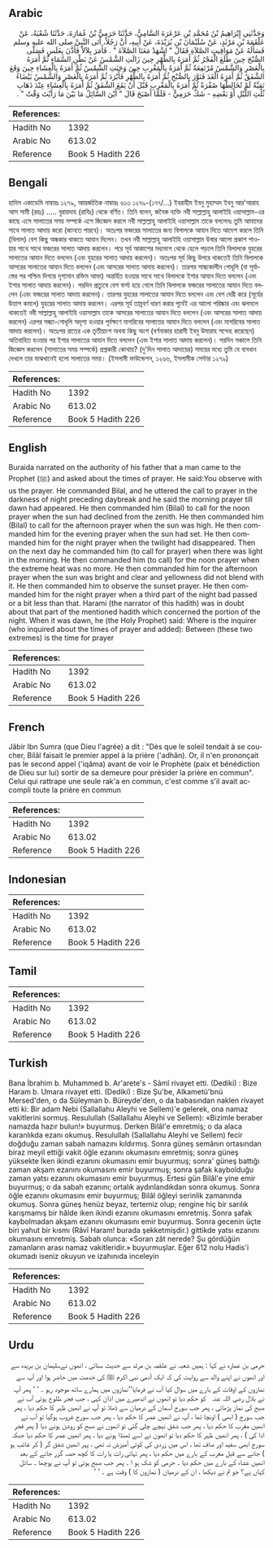 ## Arabic


<div dir="rtl" lang="ar" style={{fontSize:'larger',backgroundColor:'#f8f9fa',padding:20}}>
وَحَدَّثَنِي إِبْرَاهِيمُ بْنُ مُحَمَّدِ بْنِ عَرْعَرَةَ السَّامِيُّ، حَدَّثَنَا حَرَمِيُّ بْنُ عُمَارَةَ، حَدَّثَنَا شُعْبَةُ، عَنْ عَلْقَمَةَ بْنِ مَرْثَدٍ، عَنْ سُلَيْمَانَ بْنِ بُرَيْدَةَ، عَنْ أَبِيهِ، أَنَّ رَجُلاً، أَتَى النَّبِيَّ صلى الله عليه وسلم فَسَأَلَهُ عَنْ مَوَاقِيتِ الصَّلاَةِ فَقَالَ ‏"‏ اشْهَدْ مَعَنَا الصَّلاَةَ ‏"‏ ‏.‏ فَأَمَرَ بِلاَلاً فَأَذَّنَ بِغَلَسٍ فَصَلَّى الصُّبْحَ حِينَ طَلَعَ الْفَجْرُ ثُمَّ أَمَرَهُ بِالظُّهْرِ حِينَ زَالَتِ الشَّمْسُ عَنْ بَطْنِ السَّمَاءِ ثُمَّ أَمَرَهُ بِالْعَصْرِ وَالشَّمْسُ مُرْتَفِعَةٌ ثُمَّ أَمَرَهُ بِالْمَغْرِبِ حِينَ وَجَبَتِ الشَّمْسُ ثُمَّ أَمَرَهُ بِالْعِشَاءِ حِينَ وَقَعَ الشَّفَقُ ثُمَّ أَمَرَهُ الْغَدَ فَنَوَّرَ بِالصُّبْحِ ثُمَّ أَمَرَهُ بِالظُّهْرِ فَأَبْرَدَ ثُمَّ أَمَرَهُ بِالْعَصْرِ وَالشَّمْسُ بَيْضَاءُ نَقِيَّةٌ لَمْ تُخَالِطْهَا صُفْرَةٌ ثُمَّ أَمَرَهُ بِالْمَغْرِبِ قَبْلَ أَنْ يَقَعَ الشَّفَقُ ثُمَّ أَمَرَهُ بِالْعِشَاءِ عِنْدَ ذَهَابِ ثُلُثِ اللَّيْلِ أَوْ بَعْضِهِ - شَكَّ حَرَمِيٌّ - فَلَمَّا أَصْبَحَ قَالَ ‏"‏ أَيْنَ السَّائِلُ مَا بَيْنَ مَا رَأَيْتَ وَقْتٌ ‏"‏ ‏.‏
</div>
<div style={{backgroundColor:'#f8f9fa',padding:20, marginBottom: 10}}><table> <thead> <tr> <th>References:</th> <th></th> </tr> </thead> <tbody><tr><td>Hadith No</td><td>1392</td></tr><tr><td>Arabic No</td><td>613.02</td></tr><tr><td>Reference</td><td>Book 5 Hadith 226</td></tr></tbody></table></div>

## Bengali


<div dir="ltr" lang="bn" style={{fontSize:'larger',backgroundColor:'#f8f9fa',padding:20}}>
হাদিস একাডেমি নাম্বারঃ ১২৭৯, আন্তর্জাতিক নাম্বারঃ ৬১৩ ১২৭৯-(১৭৭/...) ইবরাহীম ইবনু মুহাম্মদ ইবনু আর'আরাহ আস সামী (রহঃ) ..... বুরায়দাহ (রাযিঃ) থেকে বর্ণিত। তিনি বলেন, জনৈক ব্যক্তি নবী সাল্লাল্লাহু আলাইহি ওয়াসাল্লাম-এর কাছে এসে সালাতের সময় সম্পর্কে এসে জিজ্ঞেস করলে নবী সাল্লাল্লাহু আলাইহি ওয়াসাল্লাম তাকে বললেনঃ তুমি আমাদের সাথে সালাত আদায় করো (জানতে পারবে)। অতঃপর ফজরের সালাতের জন্য বিলালকে আযান দিতে আদেশ করলে তিনি (বিলাল) বেশ কিছু অন্ধকার থাকতে আযান দিলেন। তখন নবী সাল্লাল্লাহু আলাইহি ওয়াসাল্লাম উষার আলো প্রকাশ পাওয়ার সাথে সাথে ফজরের সালাত আদায় করলেন। পরে সূর্য আকাশের মধ্যভাগ থেকে হেলে পড়লে তিনি বিলালকে যুহরের সালাতের আযান দিতে বললেন (এবং যুহরের সালাত আদায় করলেন)। অতঃপর সূর্য কিছু উপরে থাকতেই তিনি বিলালকে আসরের সালাতের আযান দিতে বললেন (এবং আসরের সালাত আদায় করলেন)। তারপর সান্ধ্যকালীন গোধূলি (বা সূর্যাস্তের পর পশ্চিম দিগন্তে দৃশ্যমান রক্তিম আভা) অন্তৰ্হিত হওয়ার সাথে সাথে বিলালকে ইশার আযান দিতে বললেন (এবং ইশার সালাত আদায় করলেন)। পরদিন প্রত্যুষে বেশ ফর্সা হয়ে গেলে তিনি বিলালকে ফজরের সালাতের আযান দিতে বললেন (এবং ফজরের সালাত আদায় করলেন)। তারপর যুহরের সালাতের আযান দিতে বললেন এবং বেশ দেরী করে (সূর্যের উত্তাপ কমলে) যুহরের সালাত আদায় করলেন। এরপর সূর্য তাম্রবর্ণ ধারণ করার পূর্বেই এর আলো পরিষ্কার এবং ঝলমলে থাকতেই নবী সাল্লাল্লাহু আলাইহি ওয়াসাল্লাম তাকে আসরের সালাতের আযান দিতে বললেন (এবং আসরের সালাত আদায় করলেন) এরপর সন্ধ্যা-গোধূলি অদৃশ্য হওয়ার পূর্বক্ষণে মাগরিবের সালাতের আযান দিতে বললেন (এবং মাগরিবের সালাত আদায় করলেন)। অতঃপর রাতের এক তৃতীয়াংশ অথবা কিছু অংশ (বর্ণনাকার হারামী ইবনু উমারাহ সন্দেহ করেছেন) অতিবাহিত হওয়ার পর ইশার সালাতের আযান দিতে বললেন (এবং ইশার সালাত আদায় করলেন)। পরদিন সকালে তিনি জিজ্ঞেস করলেন (সালাতের সময় সম্পর্কে) প্রশ্নকারী কোথায়? (দু'দিন সালাত আদায়ের) সময়ের মধ্যে তুমি যে ব্যবধান দেখলে তার মাঝখানেই হলো সালাতের সময়। (ইসলামী ফাউন্ডেশন, ১২৬৬, ইসলামীক সেন্টার ১২৭৯)
</div>
<div style={{backgroundColor:'#f8f9fa',padding:20, marginBottom: 10}}><table> <thead> <tr> <th>References:</th> <th></th> </tr> </thead> <tbody><tr><td>Hadith No</td><td>1392</td></tr><tr><td>Arabic No</td><td>613.02</td></tr><tr><td>Reference</td><td>Book 5 Hadith 226</td></tr></tbody></table></div>

## English


<div dir="ltr" lang="en" style={{fontSize:'larger',backgroundColor:'#f8f9fa',padding:20}}>
Buraida narrated on the authority of his father that a man came to the Prophet (ﷺ) and asked about the times of prayer. He said:You observe with us the prayer. He commanded Bilal, and he uttered the call to prayer in the darkness of night preceding daybreak and he said the morning prayer till dawn had appeared. He then commanded him (Bilal) to call for the noon prayer when the sun had declined from the zenith. He then commanded him (Bilal) to call for the afternoon prayer when the sun was high. He then commanded him for the evening prayer when the sun had set. He then commanded him for the night prayer when the twilight had disappeared. Then on the next day he commanded him (to call for prayer) when there was light in the morning. He then commanded him (to call) for the noon prayer when the extreme heat was no more. He then commanded him for the afternoon prayer when the sun was bright and clear and yellowness did not blend with it. He then commanded him to observe the sunset prayer. He then commanded him for the night prayer when a third part of the night bad passed or a bit less than that. Harami (the narrator of this hadith) was in doubt about that part of the mentioned hadith which concerned the portion of the night. When it was dawn, he (the Holy Prophet) said: Where is the inquirer (who inquired about the times of prayer and added): Between (these two extremes) is the time for prayer
</div>
<div style={{backgroundColor:'#f8f9fa',padding:20, marginBottom: 10}}><table> <thead> <tr> <th>References:</th> <th></th> </tr> </thead> <tbody><tr><td>Hadith No</td><td>1392</td></tr><tr><td>Arabic No</td><td>613.02</td></tr><tr><td>Reference</td><td>Book 5 Hadith 226</td></tr></tbody></table></div>

## French


<div dir="ltr" lang="fr" style={{fontSize:'larger',backgroundColor:'#f8f9fa',padding:20}}>
Jâbir Ibn Sumra (que Dieu l'agrée) a dit : "Dès que le soleil tendait à se coucher, Bilâl faisait le premier appel à la prière ('adhân). Or, il n'en prononçait pas le second appel ('iqâma) avant de voir le Prophète (paix et bénédiction de Dieu sur lui) sortir de sa demeure pour présider la prière en commun". Celui qui rattrape une seule rak'a en commun, c'est comme s'il avait accompli toute la prière en commun
</div>
<div style={{backgroundColor:'#f8f9fa',padding:20, marginBottom: 10}}><table> <thead> <tr> <th>References:</th> <th></th> </tr> </thead> <tbody><tr><td>Hadith No</td><td>1392</td></tr><tr><td>Arabic No</td><td>613.02</td></tr><tr><td>Reference</td><td>Book 5 Hadith 226</td></tr></tbody></table></div>

## Indonesian


<div dir="ltr" lang="id" style={{fontSize:'larger',backgroundColor:'#f8f9fa',padding:20}}>

</div>
<div style={{backgroundColor:'#f8f9fa',padding:20, marginBottom: 10}}><table> <thead> <tr> <th>References:</th> <th></th> </tr> </thead> <tbody><tr><td>Hadith No</td><td>1392</td></tr><tr><td>Arabic No</td><td>613.02</td></tr><tr><td>Reference</td><td>Book 5 Hadith 226</td></tr></tbody></table></div>

## Tamil


<div dir="ltr" lang="ta" style={{fontSize:'larger',backgroundColor:'#f8f9fa',padding:20}}>

</div>
<div style={{backgroundColor:'#f8f9fa',padding:20, marginBottom: 10}}><table> <thead> <tr> <th>References:</th> <th></th> </tr> </thead> <tbody><tr><td>Hadith No</td><td>1392</td></tr><tr><td>Arabic No</td><td>613.02</td></tr><tr><td>Reference</td><td>Book 5 Hadith 226</td></tr></tbody></table></div>

## Turkish


<div dir="ltr" lang="tr" style={{fontSize:'larger',backgroundColor:'#f8f9fa',padding:20}}>
Bana İbrahim b. Muhammed b. Ar'arete's - Sâmî rivayet etti. (Dediki) : Bize Haram b. Umara rivayet etti. (Dediki) : Bize Şu'be, Alkametü'bnü Mersed'den, o da Süleyman b. Büreyde'den, o da babasından naklen rivayet etti ki: Bir adam Nebi (Sallallahu Aleyhi ve Sellem)'e gelerek, ona namaz vakitlerini sormuş. Resulullah (Sallallahu Aleyhi ve Sellem): «Bizimle beraber namazda hazır bulun!» buyurmuş. Derken Bilâl'e emretmiş; o da alaca karanlıkda ezanı okumuş. Resulullah (Sallallahu Aleyhi ve Sellem) fecir doğduğu zaman sabah namazını kıldırmış. Sonra güneş semânın ortasından biraz meyil ettiği vakit öğle ezanını okumasını emretmiş; sonra güneş yüksekte İken ikindi ezanını okumasını emir buyurmuş; sonra' güneş battığı zaman akşam ezanını okumasını emir buyurmuş; sonra şafak kaybolduğu zaman yatsı ezanını okumasını emir buyurmuş. Ertesi gün Bilâl'e yine emir buyurmuş; o da sabah ezanını; ortalık aydınlandıkdan sonra okumuş. Sonra öğle ezanını okumasını emir buyurmuş; Bilâl öğleyi serinlik zamanında okumuş. Sonra güneş henüz beyaz, tertemiz olup; rengine hiç bir sarılık karışmamış bir hâlde iken ikindi ezanını okumasını emretmiş. Sonra şafak kaybolmadan akşam ezanını okumasını emir buyurmuş. Sonra gecenin üçte biri yahut bir kısmı (Râvî Haram! burada şekketmişdir.) gittikde yatsı ezanını okumasını emretmiş. Sabah olunca: «Soran zât nerede? Şu gördüğün zamanların arası namaz vakitleridir.» buyurmuşlar. Eğer 612 nolu Hadis'i okumadı iseniz okuyun ve izahınıda inceleyin
</div>
<div style={{backgroundColor:'#f8f9fa',padding:20, marginBottom: 10}}><table> <thead> <tr> <th>References:</th> <th></th> </tr> </thead> <tbody><tr><td>Hadith No</td><td>1392</td></tr><tr><td>Arabic No</td><td>613.02</td></tr><tr><td>Reference</td><td>Book 5 Hadith 226</td></tr></tbody></table></div>

## Urdu


<div dir="rtl" lang="ur" style={{fontSize:'larger',backgroundColor:'#f8f9fa',padding:20}}>
حرمی بن عمارہ نے کہا : ہمیں شعبہ نے علقمہ بن مرثد سے حدیث سنائی ، انھوں نےسلیمان بن بریدہ سے اور انھوں نے اپنے والد سے روایت کی کہ ایک آدمی نبی اکرم ﷺ کی خدمت میں حاضر ہوا اور آپ سے نمازوں کے اوقات کے بارے میں سوال کیا آب نے فرمایا’’نمازوں میں ہمارے ساتھ موجود رہو ۔ ‘ ‘ پھر آپ نے بلال ‌رضی ‌اللہ ‌عنہ ‌ ‌ کو حکم دیا تو انھوں نے اندھیرے میں اذان کہی ، جب فجر طلوع ہوئی آب نے صبح کی نماز پڑھائی ، پھر جب سورج آسمان کے درمیان سے ڈھلا تو آپ نے انھیں ظہر کا حکم دیا ، پھر جب سورج ( ابھی ) اونچا تھا ، آپ نے انھیں عصر کا حکم دیا ، پھر جب سورج غروب ہوگیا تو آب نے انھیں مغرب کا حکم دیا ، پھر جب شفق نیچے چلی گئی تو انھوں نے صبح کو روشن ہونے دیا ( پھر فجر ادا کی ) ، پھر انھیں ظہر کا حکم دیا تو انھون نے اسے ٹھنڈا ہونے دیا ، پھر انھیں عصر کا حکم دیا جبکہ سورج ابھی سفید اور صاف تھا ، اس میں زردی کی کوئی آمیزش نہ تھی ، پہر انھیں شفق گر ( کر غائب ہو ) جانے سے قبل مغرب کے بارے میں حکم دیا ، پھر تہائی رات یا رات کا کچھ حصہ گزر جانے کے بعد انھیں عشاء کے بارے میں حکم دیا ۔ حرمی کو شک ہو ا ۔ پھر جب صبح ہوئی تو آپ نے پوچھا ۔ سائل کہاں ہے؟ جو تم نے دیکھا ، ان کے درمیان ( نمازوں کا ) وقت ہے ۔ ‘ ‘
</div>
<div style={{backgroundColor:'#f8f9fa',padding:20, marginBottom: 10}}><table> <thead> <tr> <th>References:</th> <th></th> </tr> </thead> <tbody><tr><td>Hadith No</td><td>1392</td></tr><tr><td>Arabic No</td><td>613.02</td></tr><tr><td>Reference</td><td>Book 5 Hadith 226</td></tr></tbody></table></div>
